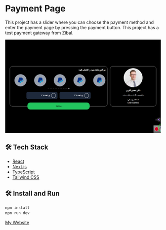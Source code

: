 # Payment Page

This project has a slider where you can choose the payment method and enter the payment page by pressing the payment button. This project has a test payment gateway from Zibal.

![Image](./public/screenShot.png)


## 🛠️ Tech Stack

- [React](https://reactjs.org/)
- [Next.js](https://nextjs.org/)
- [TypeScript](https://www.typescriptlang.org/)
- [Tailwind CSS](https://tailwindcss.com/)

## 🛠️ Install and Run

```bash
npm install
npm run dev
```

[My Website](https://www.asadheidari.ir)
